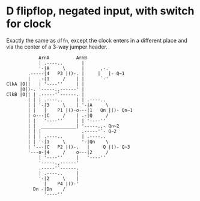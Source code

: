 D flipflop, negated input, with switch for clock
================================================

Exactly the same as `dffn`, except the clock enters in a different place and
via the center of a 3-way jumper header.

```
            ArnA          ArnB
            | .----..       |
            '-|A     \      |      ,-.
        .-----|4   P3 |()-. |     |   |- Q~1
        |   .-|1     /    | |      `-'
ClkA |O||   | '----''     | |
     |O|)-. '-----.,------' |
ClkB |O|| | .-----'`------. |
        | | | .----..     | | .----..
        | | '-|3     \    | '-|A     \
        | |   |    P1 |()-o---|1   Qn |()- Qn~1
        | o---|C     /    | .-|Q     /
        | |   '----''     | | '----''
        | |  _____________| '-----.,- Qn~2
        | | |               .-----'`- Q~2
        | | | .----..       | .----..
        | | '-|1     \      '-|Qn    \
        | '---|C   P2 |()-.   |     Q |()- Q~3
        '---o-|4     /    o---|2     /
            | '----''     |   '----''
            '-----.,------'
            .-----'`------.
            | .----..     |
            '-|2     \    |
              |    P4 |()-'
          Dn -|Dn    /
              '----''
```
